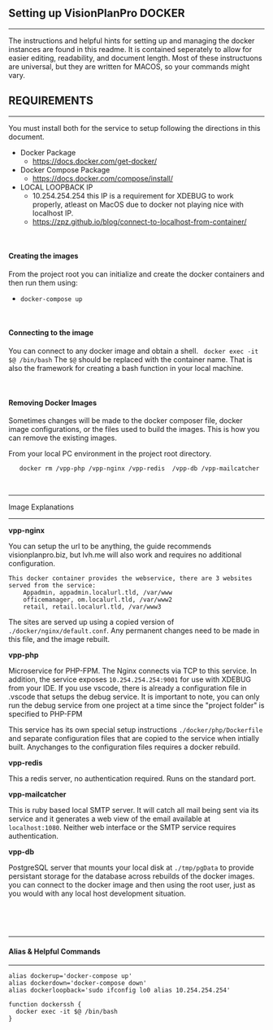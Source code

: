 ## Setting up VisionPlanPro DOCKER
*****

The instructions and helpful hints for setting up and managing the docker instances are found in this readme. It is contained seperately to allow for easier editing, readability, and document length. Most of these instructuons are universal, but they are written for MACOS, so your commands might vary.

## REQUIREMENTS
*****

You must install both for the service to setup following the directions in this document.

* Docker Package
  * https://docs.docker.com/get-docker/
* Docker Compose Package
  * https://docs.docker.com/compose/install/
* LOCAL LOOPBACK IP
  * 10.254.254.254 this IP is a requirement for XDEBUG to work properly, atleast on MacOS due to docker not playing nice with localhost IP.
  * https://zpz.github.io/blog/connect-to-localhost-from-container/

&nbsp;

#### Creating the images

From the project root you can initialize and create the docker containers and then run them using:

* `docker-compose up`

&nbsp;

#### Connecting to the image

You can connect to any docker image and obtain a shell. ` docker exec -it $@ /bin/bash`  The `$@` should be replaced with the container name.  That is also the framework for creating a bash function in your local machine.

&nbsp;

#### Removing Docker Images

Sometimes changes will be made to the docker composer file, docker image configurations, or the files used to build the images.  This is how you can remove the existing images.

From your local PC environment in the project root directory.

```    docker rm /vpp-php /vpp-nginx /vpp-redis  /vpp-db /vpp-mailcatcher ```


&nbsp;

****
Image Explanations
****

**vpp-nginx**

You can setup the url to be anything, the guide recommends visionplanpro.biz, but lvh.me will also work and requires no additional configuration.

    This docker container provides the webservice, there are 3 websites served from the service:
        Appadmin, appadmin.localurl.tld, /var/www
        officemanager, om.localurl.tld, /var/www2
        retail, retail.localurl.tld, /var/www3

The sites are served up using a copied version of `./docker/nginx/default.conf`. Any permanent changes need to be made in this file, and the image rebuilt.

**vpp-php**

Microservice for PHP-FPM.  The Nginx connects via TCP to this service. In addition, the service exposes `10.254.254.254:9001` for use with XDEBUG from your IDE. If you use vscode, there is already a configuration file in .vscode that setups the debug service.  It is important to note, you can only run the debug service from one project at a time since the "project folder" is specified to PHP-FPM

This service has its own special setup instructions `./docker/php/Dockerfile` and separate configuration files that are copied to the service when intially built.  Anychanges to the configuration files requires a docker rebuild.

**vpp-redis**

This a redis server, no authentication required. Runs on the standard port.

**vpp-mailcatcher**

This is ruby based local SMTP server. It will catch all mail being sent via its service and it generates a web view of the email available at `localhost:1080`. Neither web interface or the SMTP service requires authentication.

**vpp-db**

PostgreSQL server that mounts your local disk at `./tmp/pgData` to provide persistant storage for the database across rebuilds of the docker images. you can connect to the docker image and then using the root user, just as you would with any local host development situation.


&nbsp;

&nbsp;

****
#### Alias & Helpful Commands
***

```
alias dockerup='docker-compose up'
alias dockerdown='docker-compose down'
alias dockerloopback='sudo ifconfig lo0 alias 10.254.254.254'

function dockerssh {
  docker exec -it $@ /bin/bash
}
```
